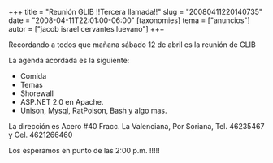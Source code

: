+++
title = "Reunión GLIB !!Tercera  llamada!!"
slug = "20080411220140735"
date = "2008-04-11T22:01:00-06:00"
[taxonomies]
tema = ["anuncios"]
autor = ["jacob israel cervantes luevano"]
+++

Recordando a todos que mañana sábado 12 de abril es la reunión de GLIB

La agenda acordada es la siguiente:

- Comida
- Temas
- Shorewall
- ASP.NET 2.0 en Apache.
- Unison, Mysql, RatPoison, Bash y algo mas.

La dirección es Acero #40 Fracc. La Valenciana, Por Soriana, Tel.
46235467 y Cel. 4621266460

Los esperamos en punto de las 2:00 p.m. !!!!!
